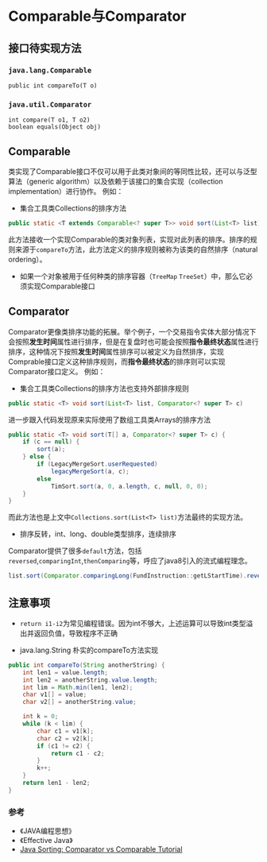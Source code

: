 # Comparable与Comparator


## 接口待实现方法

### `java.lang.Comparable`
```
public int compareTo(T o)
```

### `java.util.Comparator`

```
int compare(T o1, T o2)
boolean equals(Object obj)
```

## Comparable
类实现了Comparable接口不仅可以用于此类对象间的等同性比较，还可以与泛型算法（generic algorithm）以及依赖于该接口的集合实现（collection implementation）进行协作。
例如：
- 集合工具类Collections的排序方法 
```Java
public static <T extends Comparable<? super T>> void sort(List<T> list)
```
此方法接收一个实现Comparable的类对象列表，实现对此列表的排序。排序的规则来源于`compareTo`方法，此方法定义的排序规则被称为该类的自然排序（natural ordering）。

- 如果一个对象被用于任何种类的排序容器（`TreeMap` `TreeSet`）中，那么它必须实现Comparable接口

## Comparator
Comparator更像类排序功能的拓展。举个例子，一个交易指令实体大部分情况下会按照**发生时间**属性进行排序，但是在复盘时也可能会按照**指令最终状态**属性进行排序，这种情况下按照**发生时间**属性排序可以被定义为自然排序，实现Comprable接口定义这种排序规则，而**指令最终状态**的排序则可以实现Comparator接口定义。
例如：

- 集合工具类Collections的排序方法也支持外部排序规则
```Java
public static <T> void sort(List<T> list, Comparator<? super T> c)
```
进一步跟入代码发现原来实际使用了数组工具类Arrays的排序方法
```Java
public static <T> void sort(T[] a, Comparator<? super T> c) {
    if (c == null) {
        sort(a);
    } else {
        if (LegacyMergeSort.userRequested)
            legacyMergeSort(a, c);
        else
            TimSort.sort(a, 0, a.length, c, null, 0, 0);
    }
}
```
而此方法也是上文中`Collections.sort(List<T> list)`方法最终的实现方法。

- 排序反转，int、long、double类型排序，连续排序

Comparator提供了很多`default`方法，包括`reversed`,`comparingInt`,`thenComparing`等，呼应了java8引入的流式编程理念。
```Java
list.sort(Comparator.comparingLong(FundInstruction::getLStartTime).reversed())
```

## 注意事项

- `return i1-i2`为常见编程错误。因为int不够大，上述运算可以导致int类型溢出并返回负值，导致程序不正确

- java.lang.String 朴实的compareTo方法实现
```Java
public int compareTo(String anotherString) {
    int len1 = value.length;
    int len2 = anotherString.value.length;
    int lim = Math.min(len1, len2);
    char v1[] = value;
    char v2[] = anotherString.value;

    int k = 0;
    while (k < lim) {
        char c1 = v1[k];
        char c2 = v2[k];
        if (c1 != c2) {
            return c1 - c2;
        }
        k++;
    }
    return len1 - len2;
}
```

### 参考
- 《JAVA编程思想》
- 《Effective Java》
-  [Java Sorting: Comparator vs Comparable Tutorial](https://www.digizol.com/2008/07/java-sorting-comparator-vs-comparable.html)


